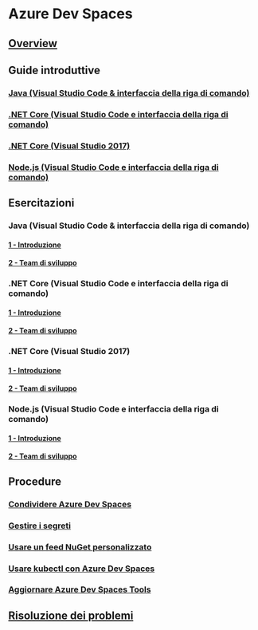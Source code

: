 # Azure Dev Spaces
## [Overview](azure-dev-spaces.md)

## Guide introduttive
### [Java (Visual Studio Code & interfaccia della riga di comando)](quickstart-java.md)
### [.NET Core (Visual Studio Code e interfaccia della riga di comando)](quickstart-netcore.md)
### [.NET Core (Visual Studio 2017)](quickstart-netcore-visualstudio.md)
### [Node.js (Visual Studio Code e interfaccia della riga di comando)](quickstart-nodejs.md)

## Esercitazioni
### Java (Visual Studio Code & interfaccia della riga di comando)
#### [1 - Introduzione](get-started-java.md)
#### [2 - Team di sviluppo](team-development-java.md)
### .NET Core (Visual Studio Code e interfaccia della riga di comando)
#### [1 - Introduzione](get-started-netcore.md)
#### [2 - Team di sviluppo](team-development-netcore.md)
### .NET Core (Visual Studio 2017)
#### [1 - Introduzione](get-started-netcore-visualstudio.md)
#### [2 - Team di sviluppo](team-development-netcore-visualstudio.md)
### Node.js (Visual Studio Code e interfaccia della riga di comando)
#### [1 - Introduzione](get-started-nodejs.md)
#### [2 - Team di sviluppo](team-development-nodejs.md)

## Procedure
### [Condividere Azure Dev Spaces](how-to/share-dev-spaces.md)
### [Gestire i segreti](how-to/manage-secrets.md)
### [Usare un feed NuGet personalizzato](how-to/use-custom-nuget-feed.md)
### [Usare kubectl con Azure Dev Spaces](how-to/use-kubectl-with-azure-dev-spaces.md)
### [Aggiornare Azure Dev Spaces Tools](how-to/upgrade-tools.md)

## [Risoluzione dei problemi](troubleshooting.md)



